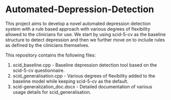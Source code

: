 # Automated-Depression-Detection
This project aims to develop a novel automated depression detection system with a rule based approach with various degrees of flexibility allowed to the clinicians for use.
We start by using scid-5-cv as the baseline structure to detect depression and then we further move on to include rules as defined by the clinicians themselves.

This repository contains the following files:
1. scid_baseline.cpp - Baseline depression detection tool based on the scid-5-cv questionnaire.
2. scid_generalisation.cpp - Various degrees of flexibility added to the baseline model while keeping scid-5-cv as the default.
3. scid-generalization_doc.docx - Detailed documentation of various usage details for scid_generalisation.
